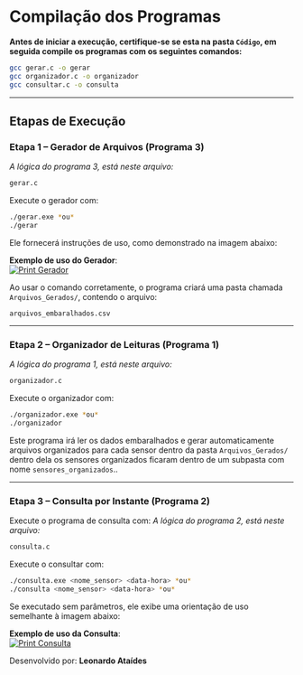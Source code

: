 
# Compilação dos Programas

**Antes de iniciar a execução, certifique-se se esta na pasta `Código`, em seguida compile os programas com os seguintes comandos:**

```bash
gcc gerar.c -o gerar
gcc organizador.c -o organizador
gcc consultar.c -o consulta
```

---

## Etapas de Execução

###  Etapa 1 – Gerador de Arquivos (Programa 3)
_A lógica do programa 3, está neste arquivo:_
```bash
gerar.c
```
Execute o gerador com:

```bash
./gerar.exe *ou*
./gerar
```

Ele fornecerá instruções de uso, como demonstrado na imagem abaixo:

 **Exemplo de uso do Gerador**:  
[![Print Gerador](https://drive.google.com/uc?id=1koSHgnGWup4cY_0piE6_mH1sFw8Fga8m)](https://drive.google.com/file/d/1koSHgnGWup4cY_0piE6_mH1sFw8Fga8m/view?usp=drive_link)

Ao usar o comando corretamente, o programa criará uma pasta chamada `Arquivos_Gerados/`, contendo o arquivo:

```
arquivos_embaralhados.csv
```

---

### Etapa 2 – Organizador de Leituras (Programa 1)
_A lógica do programa 1, está neste arquivo:_
```bash
organizador.c
```
Execute o organizador com:

```bash
./organizador.exe *ou*
./organizador
```

Este programa irá ler os dados embaralhados e gerar automaticamente arquivos organizados para cada sensor dentro da pasta `Arquivos_Gerados/` dentro dela os sensores organizados ficaram dentro de um subpasta com nome `sensores_organizados`..

---

### Etapa 3 – Consulta por Instante (Programa 2)

Execute o programa de consulta com:
_A lógica do programa 2, está neste arquivo:_
```bash
consulta.c
```
Execute o consultar com:
```bash
./consulta.exe <nome_sensor> <data-hora> *ou*
./consulta <nome_sensor> <data-hora> *ou*
```
Se executado sem parâmetros, ele exibe uma orientação de uso semelhante à imagem abaixo:

**Exemplo de uso da Consulta**:  
[![Print Consulta](https://drive.google.com/uc?id=10X7-gtDYoHcWzcpWjjvxiYxpHvdUA0cc)](https://drive.google.com/file/d/10X7-gtDYoHcWzcpWjjvxiYxpHvdUA0cc/view?usp=drive_link)


Desenvolvido por: **Leonardo Ataídes**  

